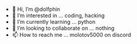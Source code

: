 - 👋 Hi, I’m @dolfphin
- 👀 I’m interested in ... coding, hacking
- 🌱 I’m currently learning ... python
- 💞️ I’m looking to collaborate on ... nothing
- 📫 How to reach me ... molotov5000 on discord

<!---
dolfphin/dolfphin is a ✨ special ✨ repository because its `README.md` (this file) appears on your GitHub profile.
You can click the Preview link to take a look at your changes.
--->
